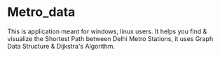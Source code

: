 # Metro_data
This is application meant for windows, linux users.  It helps you find &amp; visualize the Shortest Path between Delhi Metro Stations, it uses Graph Data Structure &amp; Dijkstra's Algorithm.
